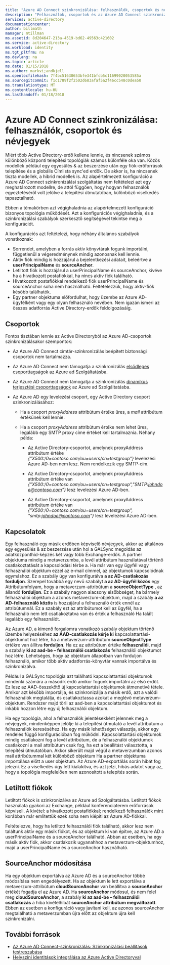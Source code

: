 ```yaml
---
title: "Azure AD Connect szinkronizálása: felhasználók, csoportok és névjegyek |} Microsoft Docs"
description: "Felhasználók, csoportok és az Azure AD Connect szinkronizálási partnerek ismerteti."
services: active-directory
documentationcenter: 
author: billmath
manager: mtillman
ms.assetid: 8d204647-213a-4519-bd62-49563c421602
ms.service: active-directory
ms.workload: identity
ms.tgt_pltfrm: na
ms.devlang: na
ms.topic: article
ms.date: 01/15/2018
ms.author: markvi;andkjell
ms.openlocfilehash: 7f4bc51630653bfe341bfcb5c11699020053585a
ms.sourcegitcommit: f1c1789f2f2502d683afaf5a2f46cc548c0dea50
ms.translationtype: MT
ms.contentlocale: hu-HU
ms.lasthandoff: 01/18/2018
---
```

# <a name="azure-ad-connect-sync-understanding-users-groups-and-contacts"></a>Azure AD Connect szinkronizálása: felhasználók, csoportok és névjegyek
Miért több Active Directory-erdő kellene lennie, és nincsenek számos különböző központi telepítési topológiák számos különféle oka van. Közös modellek például egy egyesülés & az beszerzése után egy fiók-erőforrások telepítése és a globális Címlista sync'ed erdők. De akkor is, ha nincsenek tiszta modellek, a hibrid modellek is. Az alapértelmezett konfiguráció a Azure AD Connect szinkronizálási szolgáltatás nem feltételezi azt egy meghatározott modellre, de attól függően, hogy hogyan felhasználók egyeztetéséről volt jelölve a telepítési útmutatóban, különböző viselkedés tapasztalható.

Ebben a témakörben azt végighaladnia az alapértelmezett konfiguráció bizonyos topológia működését. Azt a konfigurációs végighaladnia, és a szinkronizálási szabályok szerkesztő segítségével tekintse meg a konfigurációt.

A konfigurációs azt feltételezi, hogy néhány általános szabályok vonatkoznak:
* Sorrendet, amelyben a forrás aktív könyvtárak fogunk importálni, függetlenül a végeredménynek mindig azonosnak kell lennie.
* Aktív fiók mindig is hozzájárul a bejelentkezési adatait, beleértve a **userPrincipalName** és **sourceAnchor**.
* Letiltott fiók is hozzájárul a userPrincipalName és sourceAnchor, kivéve ha a hivatkozott postafiókkal, ha nincs aktív fiók található.
* Hivatkozott postafiókkal rendelkező fiók userPrincipalName és sourceAnchor soha nem használható. Feltételezzük, hogy aktív-fiók később találhatók.
* Egy partner objektuma előfordulhat, hogy üzembe az Azure AD-ügyfélként vagy egy olyan felhasználó nevében. Nem igazán ismeri az összes adatforrás Active Directory-erdők feldolgozásáig.

## <a name="groups"></a>Csoportok
Fontos tisztában lennie az Active Directoryból az Azure AD-csoportok szinkronizálásakor szempontok:

* Az Azure AD Connect címtár-szinkronizálás beépített biztonsági csoportok nem tartalmazza.

* Az Azure AD Connect nem támogatja a szinkronizálás [elsődleges csoporttagságok](https://technet.microsoft.com/library/cc771489(v=ws.11).aspx) az Azure ad Szolgáltatásba.

* Az Azure AD Connect nem támogatja a szinkronizálás [dinamikus terjesztési csoporttagságok](https://technet.microsoft.com/library/bb123722(v=exchg.160).aspx) az Azure ad Szolgáltatásba.

* Az Azure AD egy levelezési csoport, egy Active Directory csoport szinkronizálásához:

    * Ha a csoport *proxyAddress* attribútum értéke üres, a *mail* attribútum értékűnek kell lennie.

    * Ha a csoport *proxyAddress* attribútum értéke nem lehet üres, legalább egy SMTP proxy címe értéket kell tartalmaznia. Néhány példa:
    
      * Az Active Directory-csoportot, amelynek proxyAddress attribútum értéke *{"X500:/0=contoso.com/ou=users/cn=testgroup"}* levelezési Azure AD-ben nem lesz. Nem rendelkezik egy SMTP-cím.
      
      * Az Active Directory-csoportot, amelynek proxyAddress attribútum értéke van *{"X500:/0=contoso.com/ou=users/cn=testgroup","SMTP:johndoe@contoso.com"}* lesz levelezési Azure AD-ben.
      
      * Az Active Directory-csoportot, amelynek proxyAddress attribútum értéke van *{"X500:/0=contoso.com/ou=users/cn=testgroup", "smtp:johndoe@contoso.com"}* lesz levelezési Azure AD-ben.

## <a name="contacts"></a>Kapcsolatok
Egy felhasználó egy másik erdőben képviselő névjegyek, akkor az általános egy egyesülés & az beszerzése után hol a GALSync megoldás az adatközponthíd-képzés két vagy több Exchange-erdők. A partner objektuma mindig a metaverzumba, a levél attribútum használatával történő csatlakoztatását a kapcsolódási térbe a. Ha már van egy ügyfél vagy felhasználói objektum ezzel az e-mail címmel, az objektumok kapcsolódnak egymáshoz. Ez a szabály úgy van konfigurálva **a az AD-csatlakozás forduljon**. Szerepel továbbá egy nevű szabályt **a az AD-ügyfél közös** egy Attribútumfolyam, hogy a metaverzum-attribútum a **sourceObjectType** , az állandó **forduljon**. Ez a szabály nagyon alacsony elsőbbséget, ha bármely felhasználói objektum a azonos metaverzum-objektum, majd a szabály **a az AD-felhasználó közös** is hozzájárul a felhasználó érték ennél az attribútumnál. Ez a szabály ezt az attribútumot kell az ügyfél, ha a felhasználó nem lett csatlakoztatva van és érték a felhasználó Ha talált legalább egy felhasználót.

Az Azure AD, a kimenő forgalomra vonatkozó szabály objektum történő üzembe helyezéséhez **az AAD-csatlakozás kérje ki** kapcsolattartási-objektumot hoz létre, ha a metaverzum-attribútum **sourceObjectType** értékre van állítva **forduljon**. Ha ez az attribútum értéke **felhasználói**, majd a szabály **ki az aad-be – felhasználói csatlakozás** felhasználói objektumot hoz létre.
Lehetséges, hogy az objektum állapotban van forduljon felhasználó, amikor több aktív adatforrás-könyvtár vannak importálva és szinkronizálva.

Például a GALSync topológia azt található kapcsolattartási objektumok mindenki számára a második erdő amikor fogunk importálni az első erdőt. Ez lesz az AAD-összekötő új kapcsolattartási objektumok átmenetivé tétele. Amikor azt később importálja, és szinkronizálja a másik erdő, azt a valódi felhasználók megtalálja, és csatlakoztassa azokat a meglévő metaverzum-objektum. Rendszer majd törli az aad-ben a kapcsolattartási objektumot és inkább hozzon létre egy új felhasználói objektum.

Ha egy topológia, ahol a felhasználók jelentésekként jelennek meg a névjegyek, mindenképpen jelölje ki a telepítési útmutató a levél attribútum a felhasználók kereséséhez. Ha egy másik lehetőséget választja, akkor egy rendelés függő konfigurációban fog működni. Kapcsolattartási objektumok mindig csatlakozni fog a levél attribútum, de a felhasználói objektumok csatlakozni a mail attribútum csak fog, ha ezt a beállítást választotta, a telepítési útmutatóban. Akkor sikerült majd végül a metaverzumban azonos mail attribútummal két különböző objektum Ha a partner objektuma importálása előtt a user objektum. Az Azure AD-exportálás során hibát fog jelezni. Ez a viselkedés úgy lett kialakítva, és azt jelzi, hibás adatot vagy az, hogy a topológia megfelelően nem azonosított a telepítés során.

## <a name="disabled-accounts"></a>Letiltott fiókok
Letiltott fiókok is szinkronizálva az Azure ad Szolgáltatásba. Letiltott fiókok használata gyakori az Exchange, például konferenciaterem erőforrások képviseli. A kivétel: a hivatkozott postafiókkal; rendelkező felhasználók mint korábban már említettük ezek soha nem kiépíti az Azure AD-fiókkal.

Feltételezve, hogy ha letiltott felhasználói fiók található, akkor lesz nem találtunk aktív egy másik fiókot, és az objektum ki van építve, az Azure AD a userPrincipalName és a sourceAnchor található. Abban az esetben, ha egy másik aktív fiók, akkor csatlakozik ugyanahhoz a metaverzum-objektumhoz, majd a userPrincipalName és a sourceAnchor használható.

## <a name="changing-sourceanchor"></a>SourceAnchor módosítása
Ha egy objektum exportálva az Azure AD és a sourceAnchor többé módosítása nem engedélyezett. Ha az objektum le lett exportálva a metaverzum-attribútum **cloudSourceAnchor** van beállítva a **sourceAnchor** értékét fogadja el az Azure AD. Ha **sourceAnchor** módosul, és nem felel meg **cloudSourceAnchor**, a szabály **ki az aad-be – felhasználói csatlakozás** a hiba kivételhibát **sourceAnchor attribútum megváltozott**. Ebben az esetben a konfiguráció vagy javítani kell, az azonos sourceAnchor megtalálható a metaverzumban újra előtt az objektum újra kell szinkronizálni.

## <a name="additional-resources"></a>További források
* [Az Azure AD Connect-szinkronizálás: Szinkronizálási beállítások testreszabása](active-directory-aadconnectsync-whatis.md)
* [Helyszíni identitások integrálása az Azure Active Directoryval](active-directory-aadconnect.md)

